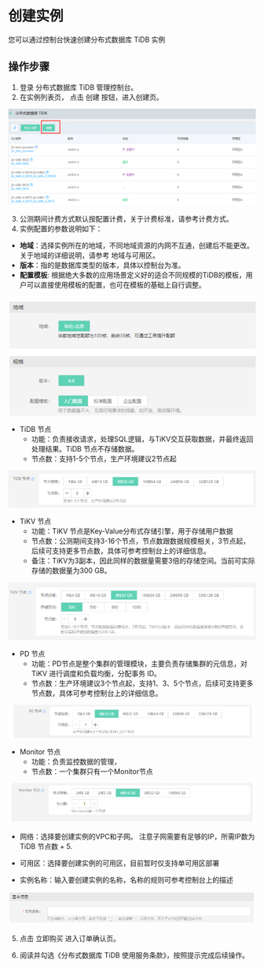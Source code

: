 # 创建实例

您可以通过控制台快速创建分布式数据库 TiDB 实例

## 操作步骤
1. 登录 分布式数据库 TiDB 管理控制台。
2. 在实例列表页， 点击 创建 按钮，进入创建页。

![创建实例1](../../../../image/TiDB/Create-Instance-1.png)

3. 公测期间计费方式默认按配置计费，关于计费标准，请参考计费方式。
4. 实例配置的参数说明如下：
- **地域**：选择实例所在的地域，不同地域资源的内网不互通，创建后不能更改。关于地域的详细说明，请参考 地域与可用区。
- **版本**：指的是数据库类型的版本，具体以控制台为准。
- **配置模板**: 根据绝大多数的应用场景定义好的适合不同规模的TiDB的模板，用户可以直接使用模板的配置，也可在模板的基础上自行调整。

![创建实例2](../../../../image/TiDB/Create-Instance-2.png)

- TiDB 节点
  - 功能：负责接收请求，处理SQL逻辑，与TiKV交互获取数据，并最终返回处理结果。TiDB 节点不存储数据。 
  - 节点数：支持1-5个节点，生产环境建议2节点起

![创建实例3](../../../../image/TiDB/Create-Instance-3.png)

- TiKV 节点
  - 功能：TiKV 节点是Key-Value分布式存储引擎，用于存储用户数据
  - 节点数：公测期间支持3-16个节点，节点数跟数据规模相关，3节点起，后续可支持更多节点数，具体可参考控制台上的详细信息。
  - 备注：TiKV为3副本，因此同样的数据量需要3倍的存储空间。当前可实际存储的数据量为300 GB。

![创建实例4](../../../../image/TiDB/Create-Instance-4.png)

- PD 节点
  - 功能：PD节点是整个集群的管理模块，主要负责存储集群的元信息，对 TiKV 进行调度和负载均衡，分配事务 ID。
  - 节点数：生产环境建议3个节点起，支持1、3、5个节点，后续可支持更多节点数，具体可参考控制台上的详细信息。
  
![创建实例7](../../../../image/TiDB/Create-Instance-7.png)

- Monitor 节点
  - 功能：负责监控数据的管理，
  - 节点数：一个集群只有一个Monitor节点

![创建实例5](../../../../image/TiDB/Create-Instance-5.png)

- 网络：选择要创建实例的VPC和子网。 注意子网需要有足够的IP，所需IP数为 TiDB 节点数 + 5.

- 可用区：选择要创建实例的可用区，目前暂时仅支持单可用区部署

- 实例名称：输入要创建实例的名称，名称的规则可参考控制台上的描述

![创建实例6](../../../../image/TiDB/Create-Instance-6.png)

5. 点击 立即购买 进入订单确认页。 

6. 阅读并勾选《分布式数据库 TiDB 使用服务条款》，按照提示完成后续操作。 
